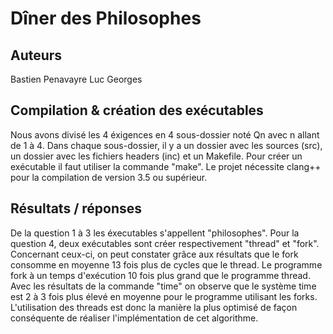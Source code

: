 # Dîner des Philosophes

## Auteurs

Bastien Penavayre
Luc Georges

## Compilation & création des exécutables

Nous avons divisé les 4 éxigences en 4 sous-dossier noté Qn avec n allant de 1 à 4.
Dans chaque sous-dossier, il y a un dossier avec les sources (src), un dossier avec les fichiers headers (inc) et un Makefile.
Pour créer un exécutable il faut utiliser la commande "make". Le projet nécessite clang++ pour la compilation de version 3.5 ou supérieur.

## Résultats / réponses

De la question 1 à 3 les éxecutables s'appellent "philosophes". Pour la question 4, deux exécutables sont créer respectivement "thread" et "fork".
Concernant ceux-ci, on peut constater grâce aux résultats que le fork consomme en moyenne 13 fois plus de cycles que le thread.
Le programme fork à un temps d'exécution 10 fois plus grand que le programme thread.
Avec les résultats de la commande "time" on observe que le système time est 2 à 3 fois plus élevé en moyenne pour le programme utilisant les forks.
L'utilisation des threads est donc la manière la plus optimisé de façon conséquente de réaliser l'implémentation de cet algorithme.

